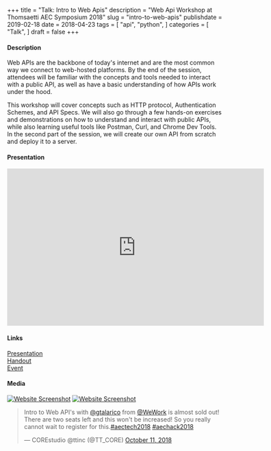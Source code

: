 +++
title = "Talk: Intro to Web Apis"
description = "Web Api Workshop at Thomsaetti AEC Symposium 2018"
slug = "intro-to-web-apis"
publishdate = 2019-02-18
date  = 2018-04-23
tags = [
    "api",
    "python",
]
categories = [
    "Talk",
]
draft = false
+++


#### Description

Web APIs are the backbone of today's internet and are the most common way we connect to web-hosted platforms. By the end of the session, attendees will be familiar with the concepts and tools needed to interact with a public API, as well as have a basic understanding of how APIs work under the hood.

This workshop will cover concepts such as HTTP protocol, Authentication Schemes, and API Specs.  We will also go through a few hands-on exercises and demonstrations on how to understand and interact with public APIs, while also learning useful tools like Postman, Curl, and Chrome Dev Tools. In the second part of the session, we will create our own API from scratch and deploy it to a server.

#### Presentation

<iframe src="https://docs.google.com/presentation/d/e/2PACX-1vT6KDyGtruFkArQWEgQ3fmYONq4sMVCwzy-q0ivn_iVjerxEe574Iw9eyQ3K7gMtvw9ju0ogw09PXA3/embed?start=false&loop=false&delayms=3000" frameborder="0" width="600" height="367" allowfullscreen="true" mozallowfullscreen="true" webkitallowfullscreen="true"></iframe>


#### Links

<div class="links">
    <i class="fas fa-desktop"></i>
    <a href="https://docs.google.com/presentation/d/e/2PACX-1vQel77yAGm6d7GphYmCyKEYf-0iiN-3O4ONPGEAsTid6dEXTRZ4zpVGhQsQ0YuvNpWyQ5MPfycoZuxv/pub?start=false&loop=false&delayms=3000">Presentation</a>
    <br>
    <i class="fas fa-book-open"></i>
    <a href="https://docs.google.com/document/d/11fKBglfvK2F5WTJFz1d8Cj0jHlzjAZtadA2bMPO7c9E/edit?usp=sharing">Handout</a>
    <br>
    <i class="fas fa-link"></i>
    <a href="http://core.thorntontomasetti.com/event/aec-tech-2018-interpolations">Event</a>
</div>

#### Media

[![Website Screenshot](/img/aec-2018.png)](http://core.thorntontomasetti.com/event/aec-tech-2018-interpolations/)
[![Website Screenshot](/img/aec-2018-workshop.jpeg)](http://core.thorntontomasetti.com/event/aec-tech-2018-interpolations/)

<blockquote class="twitter-tweet" data-lang="en"><p lang="en" dir="ltr">Intro to Web API&#39;s with <a href="https://twitter.com/gtalarico?ref_src=twsrc%5Etfw">@gtalarico</a> from <a href="https://twitter.com/WeWork?ref_src=twsrc%5Etfw">@WeWork</a> is almost sold out! There are two seats left and this won&#39;t be increased! So you really cannot wait to register for this.<a href="https://twitter.com/hashtag/aectech2018?src=hash&amp;ref_src=twsrc%5Etfw">#aectech2018</a> <a href="https://twitter.com/hashtag/aechack2018?src=hash&amp;ref_src=twsrc%5Etfw">#aechack2018</a></p>&mdash; COREstudio @ttinc (@TT_CORE) <a href="https://twitter.com/TT_CORE/status/1050381727779172352?ref_src=twsrc%5Etfw">October 11, 2018</a></blockquote>
<script async src="https://platform.twitter.com/widgets.js" charset="utf-8"></script>
